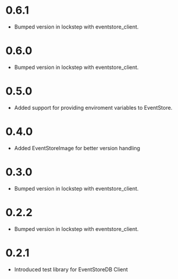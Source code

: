 # 0.6.1
- Bumped version in lockstep with eventstore_client.

# 0.6.0
- Bumped version in lockstep with eventstore_client.

# 0.5.0
- Added support for providing enviroment variables to EventStore.

# 0.4.0
- Added EventStoreImage for better version handling

# 0.3.0
- Bumped version in lockstep with eventstore_client.

# 0.2.2
- Bumped version in lockstep with eventstore_client.

# 0.2.1
- Introduced test library for EventStoreDB Client
